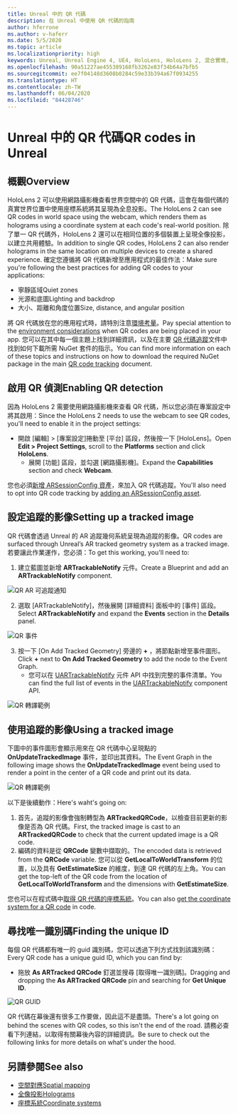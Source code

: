 ```yaml
---
title: Unreal 中的 QR 代碼
description: 在 Unreal 中使用 QR 代碼的指南
author: hferrone
ms.author: v-haferr
ms.date: 5/5/2020
ms.topic: article
ms.localizationpriority: high
keywords: Unreal, Unreal Engine 4, UE4, HoloLens, HoloLens 2, 混合實境, 開發, 功能, 文件, 指南, holograms, qr 代碼
ms.openlocfilehash: 90a51227ae455389168fb3262e83f34b64a7bfb5
ms.sourcegitcommit: ee7f04148d3608b0284c59e33b394a67f0934255
ms.translationtype: HT
ms.contentlocale: zh-TW
ms.lasthandoff: 06/04/2020
ms.locfileid: "84428746"
---
```

# <a name="qr-codes-in-unreal"></a><span data-ttu-id="b1ec3-104">Unreal 中的 QR 代碼</span><span class="sxs-lookup"><span data-stu-id="b1ec3-104">QR codes in Unreal</span></span>

## <a name="overview"></a><span data-ttu-id="b1ec3-105">概觀</span><span class="sxs-lookup"><span data-stu-id="b1ec3-105">Overview</span></span>

<span data-ttu-id="b1ec3-106">HoloLens 2 可以使用網路攝影機查看世界空間中的 QR 代碼，這會在每個代碼的真實世界位置中使用座標系統將其呈現為全息投影。</span><span class="sxs-lookup"><span data-stu-id="b1ec3-106">The HoloLens 2 can see QR codes in world space using the webcam, which renders them as holograms using a coordinate system at each code's real-world position.</span></span>  <span data-ttu-id="b1ec3-107">除了單一 QR 代碼外，HoloLens 2 還可以在相同位置的多個裝置上呈現全像投影，以建立共用體驗。</span><span class="sxs-lookup"><span data-stu-id="b1ec3-107">In addition to single QR codes, HoloLens 2 can also render holograms in the same location on multiple devices to create a shared experience.</span></span> <span data-ttu-id="b1ec3-108">確定您遵循將 QR 代碼新增至應用程式的最佳作法：</span><span class="sxs-lookup"><span data-stu-id="b1ec3-108">Make sure you're following the best practices for adding QR codes to your applications:</span></span>

- <span data-ttu-id="b1ec3-109">寧靜區域</span><span class="sxs-lookup"><span data-stu-id="b1ec3-109">Quiet zones</span></span>
- <span data-ttu-id="b1ec3-110">光源和底圖</span><span class="sxs-lookup"><span data-stu-id="b1ec3-110">Lighting and backdrop</span></span>
- <span data-ttu-id="b1ec3-111">大小、距離和角度位置</span><span class="sxs-lookup"><span data-stu-id="b1ec3-111">Size, distance, and angular position</span></span>

<span data-ttu-id="b1ec3-112">將 QR 代碼放在您的應用程式時，請特別注意[環境考量](environment-considerations-for-hololens.md)。</span><span class="sxs-lookup"><span data-stu-id="b1ec3-112">Pay special attention to the [environment considerations](environment-considerations-for-hololens.md) when QR codes are being placed in your app.</span></span> <span data-ttu-id="b1ec3-113">您可以在其中每一個主題上找到詳細資訊，以及在主要 [QR 代碼追蹤](qr-code-tracking.md)文件中找到如何下載所需 NuGet 套件的指示。</span><span class="sxs-lookup"><span data-stu-id="b1ec3-113">You can find more information on each of these topics and instructions on how to download the required NuGet package in the main [QR code tracking](qr-code-tracking.md) document.</span></span> 

## <a name="enabling-qr-detection"></a><span data-ttu-id="b1ec3-114">啟用 QR 偵測</span><span class="sxs-lookup"><span data-stu-id="b1ec3-114">Enabling QR detection</span></span>
<span data-ttu-id="b1ec3-115">因為 HoloLens 2 需要使用網路攝影機來查看 QR 代碼，所以您必須在專案設定中將其啟用：</span><span class="sxs-lookup"><span data-stu-id="b1ec3-115">Since the HoloLens 2 needs to use the webcam to see QR codes, you'll need to enable it in the project settings:</span></span>
- <span data-ttu-id="b1ec3-116">開啟 [編輯] > [專案設定]捲動至 [平台] 區段，然後按一下 [HoloLens]。</span><span class="sxs-lookup"><span data-stu-id="b1ec3-116">Open **Edit > Project Settings**, scroll to the **Platforms** section and click **HoloLens**.</span></span>
    + <span data-ttu-id="b1ec3-117">展開 [功能] 區段，並勾選 [網路攝影機]。</span><span class="sxs-lookup"><span data-stu-id="b1ec3-117">Expand the **Capabilities** section and check **Webcam**.</span></span>  

<span data-ttu-id="b1ec3-118">您也必須[新增 ARSessionConfig 資產](https://docs.microsoft.com/windows/mixed-reality/unreal-uxt-ch3#adding-the-session-asset)，來加入 QR 代碼追蹤。</span><span class="sxs-lookup"><span data-stu-id="b1ec3-118">You'll also need to opt into QR code tracking by [adding an ARSessionConfig asset](https://docs.microsoft.com/windows/mixed-reality/unreal-uxt-ch3#adding-the-session-asset).</span></span>

## <a name="setting-up-a-tracked-image"></a><span data-ttu-id="b1ec3-119">設定追蹤的影像</span><span class="sxs-lookup"><span data-stu-id="b1ec3-119">Setting up a tracked image</span></span>

<span data-ttu-id="b1ec3-120">QR 代碼會透過 Unreal 的 AR 追蹤幾何系統呈現為追蹤的影像。</span><span class="sxs-lookup"><span data-stu-id="b1ec3-120">QR codes are surfaced through Unreal’s AR tracked geometry system as a tracked image.</span></span> <span data-ttu-id="b1ec3-121">若要讓此作業運作，您必須：</span><span class="sxs-lookup"><span data-stu-id="b1ec3-121">To get this working, you'll need to:</span></span>
1. <span data-ttu-id="b1ec3-122">建立藍圖並新增 **ARTrackableNotify** 元件。</span><span class="sxs-lookup"><span data-stu-id="b1ec3-122">Create a Blueprint and add an **ARTrackableNotify** component.</span></span>

![QR AR 可追蹤通知](images/unreal-spatialmapping-artrackablenotify.PNG)

2. <span data-ttu-id="b1ec3-124">選取 [ARTrackableNotify]，然後展開 [詳細資料] 面板中的 [事件] 區段。</span><span class="sxs-lookup"><span data-stu-id="b1ec3-124">Select **ARTrackableNotify** and expand the **Events** section in the **Details** panel.</span></span> 

![QR 事件](images/unreal-spatialmapping-events.PNG)

3. <span data-ttu-id="b1ec3-126">按一下 [On Add Tracked Geometry] 旁邊的 **+** ，將節點新增至事件圖形。</span><span class="sxs-lookup"><span data-stu-id="b1ec3-126">Click **+** next to **On Add Tracked Geometry** to add the node to the Event Graph.</span></span>
    - <span data-ttu-id="b1ec3-127">您可以在 [UARTrackableNotify](https://docs.unrealengine.com/API/Runtime/AugmentedReality/UARTrackableNotifyComponent/index.html) 元件 API 中找到完整的事件清單。</span><span class="sxs-lookup"><span data-stu-id="b1ec3-127">You can find the full list of events in the [UARTrackableNotify](https://docs.unrealengine.com/API/Runtime/AugmentedReality/UARTrackableNotifyComponent/index.html) component API.</span></span> 

![QR 轉譯範例](images/unreal-qr-codes-tracked-geometry.png)

## <a name="using-a-tracked-image"></a><span data-ttu-id="b1ec3-129">使用追蹤的影像</span><span class="sxs-lookup"><span data-stu-id="b1ec3-129">Using a tracked image</span></span>
<span data-ttu-id="b1ec3-130">下圖中的事件圖形會顯示用來在 QR 代碼中心呈現點的 **OnUpdateTrackedImage** 事件，並印出其資料。</span><span class="sxs-lookup"><span data-stu-id="b1ec3-130">The Event Graph in the following image shows the **OnUpdateTrackedImage** event being used to render a point in the center of a QR code and print out its data.</span></span> 

![QR 轉譯範例](images/unreal-qr-render.PNG)

<span data-ttu-id="b1ec3-132">以下是後續動作：</span><span class="sxs-lookup"><span data-stu-id="b1ec3-132">Here's waht's going on:</span></span>
1. <span data-ttu-id="b1ec3-133">首先，追蹤的影像會強制轉型為 **ARTrackedQRCode**，以檢查目前更新的影像是否為 QR 代碼。</span><span class="sxs-lookup"><span data-stu-id="b1ec3-133">First, the tracked image is cast to an **ARTrackedQRCode** to check that the current updated image is a QR code.</span></span>  
2. <span data-ttu-id="b1ec3-134">編碼的資料是從 **QRCode** 變數中擷取的。</span><span class="sxs-lookup"><span data-stu-id="b1ec3-134">The encoded data is retrieved from the **QRCode** variable.</span></span> <span data-ttu-id="b1ec3-135">您可以從 **GetLocalToWorldTransform** 的位置，以及具有 **GetEstimateSize** 的維度，到達 QR 代碼的左上角。</span><span class="sxs-lookup"><span data-stu-id="b1ec3-135">You can get the top-left of the QR code from the location of **GetLocalToWorldTransform** and the dimensions with **GetEstimateSize**.</span></span> 

<span data-ttu-id="b1ec3-136">您也可以在程式碼中[取得 QR 代碼的座標系統](https://docs.microsoft.com/windows/mixed-reality/qr-code-tracking#getting-the-coordinate-system-for-a-qr-code)。</span><span class="sxs-lookup"><span data-stu-id="b1ec3-136">You can also [get the coordinate system for a QR code](https://docs.microsoft.com/windows/mixed-reality/qr-code-tracking#getting-the-coordinate-system-for-a-qr-code) in code.</span></span>

## <a name="finding-the-unique-id"></a><span data-ttu-id="b1ec3-137">尋找唯一識別碼</span><span class="sxs-lookup"><span data-stu-id="b1ec3-137">Finding the unique ID</span></span>
<span data-ttu-id="b1ec3-138">每個 QR 代碼都有唯一的 guid 識別碼，您可以透過下列方式找到該識別碼：</span><span class="sxs-lookup"><span data-stu-id="b1ec3-138">Every QR code has a unique guid ID, which you can find by:</span></span>
- <span data-ttu-id="b1ec3-139">拖放 **As ARTracked QRCode** 釘選並搜尋 [取得唯一識別碼]。</span><span class="sxs-lookup"><span data-stu-id="b1ec3-139">Dragging and dropping the **As ARTracked QRCode**  pin and searching for **Get Unique ID**.</span></span>

![QR GUID](images/unreal-qr-guid.PNG)

<span data-ttu-id="b1ec3-141">QR 代碼在幕後還有很多工作要做，因此這不是盡頭。</span><span class="sxs-lookup"><span data-stu-id="b1ec3-141">There's a lot going on behind the scenes with QR codes, so this isn't the end of the road.</span></span> <span data-ttu-id="b1ec3-142">請務必查看下列連結，以取得有關幕後內容的詳細資訊。</span><span class="sxs-lookup"><span data-stu-id="b1ec3-142">Be sure to check out the following links for more details on what's under the hood.</span></span>

## <a name="see-also"></a><span data-ttu-id="b1ec3-143">另請參閱</span><span class="sxs-lookup"><span data-stu-id="b1ec3-143">See also</span></span>
* [<span data-ttu-id="b1ec3-144">空間對應</span><span class="sxs-lookup"><span data-stu-id="b1ec3-144">Spatial mapping</span></span>](spatial-mapping.md)
* [<span data-ttu-id="b1ec3-145">全像投影</span><span class="sxs-lookup"><span data-stu-id="b1ec3-145">Holograms</span></span>](hologram.md)
* [<span data-ttu-id="b1ec3-146">座標系統</span><span class="sxs-lookup"><span data-stu-id="b1ec3-146">Coordinate systems</span></span>](coordinate-systems.md)